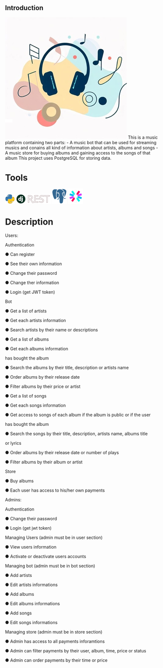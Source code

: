 ## Introduction
<img src="https://raw.githubusercontent.com/AdelNoroozi/Buybulm/main/resources/banner.jpg" width="400" >
This is a music platform containing two parts:
- A music bot that can be used for streaming musics and conains all kind of information about artists, albums and songs
- A music store for buying albums and gaining access to the songs of that album
This project uses PostgreSQL for storing data.

# Tools
<img src="https://raw.githubusercontent.com/AdelNoroozi/Buybulm/main/resources/python-icon.png" heigth="32" >
<img src="https://raw.githubusercontent.com/AdelNoroozi/Buybulm/main/resources/django-icon.png" heigth="32" >
<img src="https://raw.githubusercontent.com/AdelNoroozi/Buybulm/main/resources/django-rest-icon.png" heigth="32" >
<img src="https://raw.githubusercontent.com/AdelNoroozi/Buybulm/main/resources/postgresql-icon.png" heigth="32" >
<img src="https://raw.githubusercontent.com/AdelNoroozi/Buybulm/main/resources/jwt-icon.png" heigth="32" >

# Description
Users:

  Authentication
  
  ● Can register
  
  ● See their own information
  
  ● Change their password
  
  ● Change ther information
  
  ● Login (get JWT token)
  
  Bot
  
  ● Get a list of artists
  
  ● Get each artists information
  
  ● Search artists by their name or descriptions
  
  ● Get a list of albums
  
  ● Get each albums information
  
  has bought the album
  
  ● Search the albums by their title, description or artists name
  
  ● Order albums by their release date
  
  ● Filter albums by their price or artist
  
  ● Get a list of songs
  
  ● Get each songs information
  
  ● Get access to songs of each album if the album is public or if the user
  
  has bought the album
  
  ● Search the songs by their title, description, artists name, albums title
  
  or lyrics
  
  ● Order albums by their release date or number of plays
  
  ● Filter albums by their album or artist
  
  Store
  
  ● Buy albums
  
  ● Each user has access to his/her own payments
  
Admins:
  
  Authentication
  
  ● Change their password
 
  ● Login (get jwt token)
  
  Managing Users (admin must be in user section)
  
  ● View users information
  
  ● Activate or deactivate users accounts
  
  Managing bot (admin must be in bot section)
  
  ● Add artists
  
  ● Edit artists informations
  
  ● Add albums
  
  ● Edit albums informations
  
  ● Add songs
  
  ● Edit songs informations
  
  Managing store (admin must be in store section)
  
  ● Admin has access to all payments inforamtions
  
  ● Admin can filter payments by their user, album, time, price or status
  
  ● Admin can order payments by their time or price
